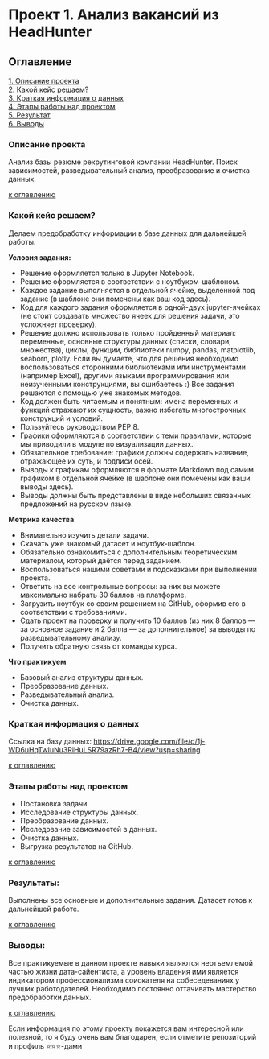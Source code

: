 # Проект 1. Анализ вакансий из HeadHunter

## Оглавление  
[1. Описание проекта](README.md#Описание-проекта)   
[2. Какой кейс решаем?](README.md#Какой-кейс-решаем)  
[3. Краткая информация о данных](README.md#Краткая-информация-о-данных)  
[4. Этапы работы над проектом](README.md#Этапы-работы-над-проектом)  
[5. Результат](README.md#Результат)    
[6. Выводы](README.md#Выводы) 

### Описание проекта    
Анализ базы резюме рекрутинговой компании HeadHunter. Поиск зависимостей, разведывательный анализ, преобразование и очистка данных.

[к оглавлению](README.md#Оглавление)


### Какой кейс решаем?    
Делаем предобработку информации в базе данных для дальнейшей работы.

**Условия задания:**  
- Решение оформляется только в Jupyter Notebook.
- Решение оформляется в соответствии с ноутбуком-шаблоном.
- Каждое задание выполняется в отдельной ячейке, выделенной под задание (в шаблоне они помечены как ваш код здесь).
- Код для каждого задания оформляется в одной-двух jupyter-ячейках (не стоит создавать множество ячеек для решения задачи, это усложняет проверку).
- Решение должно использовать только пройденный материал: переменные, основные структуры данных (списки, словари, множества), циклы, функции, библиотеки numpy, pandas, matplotlib, seaborn, plotly. Если вы думаете, что для решения необходимо воспользоваться сторонними библиотеками или инструментами (например Excel), другими языками программирования или неизученными конструкциями, вы ошибаетесь :) Все задания решаются с помощью уже знакомых методов.
- Код должен быть читаемым и понятным: имена переменных и функций отражают их сущность, важно избегать многострочных конструкций и условий.
- Пользуйтесь руководством PEP 8.
- Графики оформляются в соответствии с теми правилами, которые мы приводили в модуле по визуализации данных.
- Обязательное требование: графики должны содержать название, отражающее их суть, и подписи осей.
- Выводы к графикам оформляются в формате Markdown под самим графиком в отдельной ячейке (в шаблоне они помечены как ваши выводы здесь).
- Выводы должны быть представлены в виде небольших связанных предложений на русском языке.

**Метрика качества**     
- Внимательно изучить детали задачи.
- Скачать уже знакомый датасет и ноутбук-шаблон.
- Обязательно ознакомиться с дополнительным теоретическим материалом, который даётся перед заданием.
- Воспользоваться нашими советами и подсказками при выполнении проекта.
- Ответить на все контрольные вопросы: за них вы можете максимально набрать 30 баллов на платформе.
- Загрузить ноутбук со своим решением на GitHub, оформив его в соответствии с требованиями.
- Сдать проект на проверку и получить 10 баллов (из них 8 баллов — за основное задание и 2 балла — за дополнительное) за выводы по разведывательному анализу.
- Получить обратную связь от команды курса.

**Что практикуем**     
- Базовый анализ структуры данных.
- Преобразование данных.
- Разведывательный анализ.
- Очистка данных.


### Краткая информация о данных
Ссылка на базу данных:
https://drive.google.com/file/d/1j-WD6uHqTwluNu3RiHuLSR79azRh7-B4/view?usp=sharing
  
[к оглавлению](README.md#Оглавление)


### Этапы работы над проектом  
- Постановка задачи.
- Исследование структуры данных.
- Преобразование данных.
- Исследование зависимостей в данных.
- Очистка данных.
- Выгрузка результатов на GitHub.

[к оглавлению](README.md#Оглавление)


### Результаты:  
Выполнены все основные и дополнительные задания. Датасет готов к дальнейшей работе.

[к оглавлению](README.md#Оглавление)


### Выводы:  
Все практикуемые в данном проекте навыки являются неотъемлемой частью жизни дата-сайентиста, а уровень владения ими является индикатором профессионализма соискателя на собеседеваниях у лучших работодателей. Необходимо постоянно оттачивать мастерство предобработки данных.

[к оглавлению](README.md#Оглавление)


Если информация по этому проекту покажется вам интересной или полезной, то я буду очень вам благодарен, если отметите репозиторий и профиль ⭐️⭐️⭐️-дами